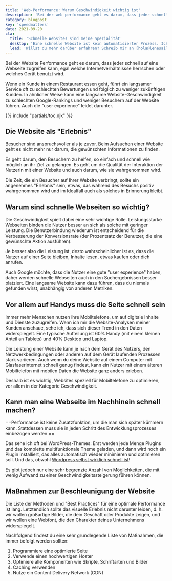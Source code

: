 ```yaml
---
title: 'Web-Performance: Warum Geschwindigkeit wichtig ist'
description: 'Bei der web performance geht es darum, dass jeder schnell auf eine Webseite zugreifen kann, egal welche Internetverhältnissse herrschen oder welches Gerät benutzt wird.'
category: blogpost
key: 'speedmatters'
date: 2021-09-20
cta:
  title: 'Schnelle Websites sind meine Spezialität'
  desktop: 'Eine schnelle Website ist kein automatisierter Prozess. Ich erstelle hocheffiziente Websites mit Strategie, Erfahrung und Detailarbeit.'
  lead: 'Willst du mehr darüber erfahren? Schreib mir an [hola@lenesaile.com](mailto:hola@lenesaile.com). Ich erkläre dir das gerne persönlich!'
---
```


Bei der Website Performance geht es darum, dass jeder schnell auf eine Webseite zugreifen kann, egal welche Internetverhältnissse herrschen oder welches Gerät benutzt wird.

Wenn ein Kunde in einem Restaurant essen geht, führt ein langsamer Service oft zu schlechten Bewertungen und folglich zu weniger zukünftigen Kunden. In ähnlicher Weise kann eine langsame Website-Geschwindigkeit zu schlechten Google-Rankings und weniger Besuchern auf der Website führen. Auch die "user experience" leidet darunter.

{% include "partials/toc.njk" %}

## Die Website als "Erlebnis"

Besucher sind anspruchsvoller als je zuvor. Beim Aufsuchen einer Website geht es nicht mehr nur darum, die gewünschten Informationen zu finden.

Es geht darum, den Besuchern zu helfen, so einfach und schnell wie möglich an ihr Ziel zu gelangen. Es geht um die Qualität der Interaktion der Nutzerin mit einer Website und auch darum, wie sie wahrgenommen wird.

Die Zeit, die ein Besucher auf Ihrer Website verbringt, sollte ein angenehmes "Erlebnis" sein, etwas, das während des Besuchs positiv wahrgenommen wird und im Idealfall auch als solches in Erinnerung bleibt.

## Warum sind schnelle Webseiten so wichtig?

Die Geschwindigkeit spielt dabei eine sehr wichtige Rolle. Leistungsstarke Webseiten binden die Nutzer besser an sich als solche mit geringer Leistung. Die Benutzerbindung wiederum ist entscheidend für die Verbesserung der Konversionsrate (der Prozentsatz der Benutzer, die eine gewünschte Aktion ausführen).

Je besser also die Leistung ist, desto wahrscheinlicher ist es, dass die Nutzer auf einer Seite bleiben, Inhalte lesen, etwas kaufen oder dich anrufen.

Auch Google möchte, dass die Nutzer eine gute "user experience" haben, daher werden schnelle Webseiten auch in den Suchergebnissen besser platziert. Eine langsame Website kann dazu führen, dass du niemals gefunden wirst, unabhängig von anderen Metriken.

## Vor allem auf Handys muss die Seite schnell sein

Immer mehr Menschen nutzen ihre Mobiltelefone, um auf digitale Inhalte und Dienste zuzugreifen. Wenn ich mir die Website-Analysen meiner Kunden anschaue, sehe ich, dass sich dieser Trend in den Daten widerspiegelt. Eine typische Aufteilung ist 60% Handy (mit einem kleinen Anteil an Tablets) und 40% Desktop und Laptop.

Die Leistung einer Website kann je nach dem Gerät des Nutzers, den Netzwerkbedingungen oder anderen auf dem Gerät laufenden Prozessen stark variieren. Auch wenn du deine Website auf einem Computer mit Glasfaserinternet schnell genug findest, kann ein Nutzer mit einem älteren Mobiltelefon mit mobilen Daten die Website ganz anders erleben.

Deshalb ist es wichtig, Websites speziell für Mobiltelefone zu optimieren, vor allem in der Kategorie Geschwindigkeit.

## Kann man eine Webseite im Nachhinein schnell machen?

==Performance ist keine Zusatzfunktion, um die man sich später kümmern kann. Stattdessen muss sie in jeden Schritt des Entwicklungsprozesses einbezogen werden.==

Das sehe ich oft bei WordPress-Themes: Erst werden jede Menge Plugins und das komplette multifunktionale Theme geladen, und dann wird noch ein Plugin installiert, das alles automatisch wieder minimieren und optimieren soll. Und das, obwohl [Wordpress selbst wirklich schnell ist](/de/blog/einige-gedanken-zu-wordpress-im-jahr-2022/#wordpress-ist-kostenlos-sicher-und-schnell)!

Es gibt jedoch nur eine sehr begrenzte Anzahl von Möglichkeiten, die mit wenig Aufwand zu einer Geschwindigkeitssteigerung führen können.

## Maßnahmen zur Beschleunigung der Website

Die Liste der Methoden und "Best Practices" für eine optimale Performance ist lang. Letztendlich sollte das visuelle Erlebnis nicht darunter leiden, d. h. wir wollen großartige Bilder, die dein Geschäft oder Produkte zeigen, und wir wollen eine Webfont, die den Charakter deines Unternehmens widerspiegelt.

Nachfolgend findest du eine sehr grundlegende Liste von Maßnahmen, die immer befolgt werden sollten:

1. Programmiere eine optimierte Seite
2. Verwende einen hochwertigen Hoster
3. Optimiere alle Komponenten wie Skripte, Schriftarten und Bilder
4. Caching verwenden
5. Nutze ein Content Delivery Network (CDN)
